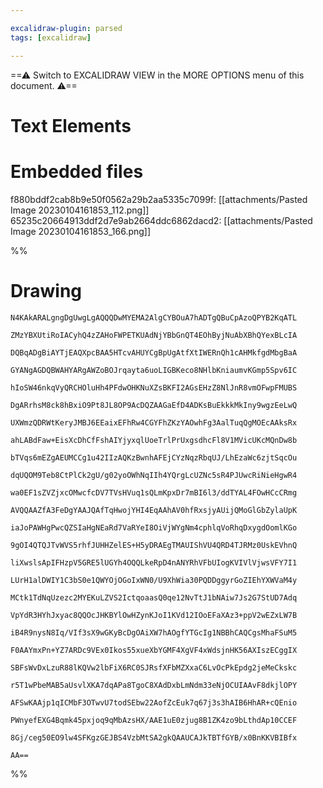 ```yaml
---

excalidraw-plugin: parsed
tags: [excalidraw]

---
```

==⚠  Switch to EXCALIDRAW VIEW in the MORE OPTIONS menu of this document. ⚠==


# Text Elements

# Embedded files
f880bddf2cab8b9e50f0562a29b2aa5335c7099f: [[attachments/Pasted Image 20230104161853_112.png]]
65235c20664913ddf2d7e9ab2664ddc6862dacd2: [[attachments/Pasted Image 20230104161853_166.png]]

%%
# Drawing
```compressed-json
N4KAkARALgngDgUwgLgAQQQDwMYEMA2AlgCYBOuA7hADTgQBuCpAzoQPYB2KqATL

ZMzYBXUtiRoIACyhQ4zZAHoFWPETKUAdNjYBbGnQT4EOhByjNuAbXBhQYexBLcIA

DQBqADgBiAYTjEAQXpcBAA5HTcvAHUYCgBpUgAtfXtIWERnQh1cAHMkfgdMbgBaA

GYANgAGDQBWAHYARgAWZoBOJrqayta6uoLIGBKeco8NHlbKniaumvKGmp5Spv6IC

hIoSW46nkqVyQRCHOluHh4PFdwOHKNuXZsBKFI2AGsEHzZ8NlJnR8vmOFwpFMUBS

DgARrhsM8ck8hBxiO9Pt8JL8OP9AcDQZAAGaEfD4ADKsBuEkkkMkIny9wgzEeLwQ

UXWmzQDRWtKeryJMBJ6EEaixEFhRw4CGYFhZKzYAOwhFg3AalTuqQgMOEcAAksRx

ahLABdFaw+EisXcDhCfFshAIYjyxqlUoeTrlPrUxgsdhcFl8V1MVicUKcMQnDw8b

bTVqs6mEZgAEUMCCg1u42IIzAQKzBwnhAFEjCYzNqzRbqUJ/LhEzaWc6zjtSqcOu

dqUQOM9Teb8CtPlCk2gU/g02yoOWhNqIIh4YQrgLcUZNc5sR4PJUwcRiNieHgwR4

wa0EF1sZVZjxcOMwcfcDV7TVsHVuq1sQLmKpxDr7mBI6l3/ddTYAL4FOwHCcCRmg

AVQQAAZfA3FeDgYAAJQAfTqHwojYHI4EqAAhAV0hfRxsjyAUijQMoGlGbZylaUpK

iaJoPAWHgPwcQZSIaHgNEaRd7VaRYeI8OiVjWYgNm4cphlqVoRhqDxygdOomlKGo

9gOI4QTQJTvWVS5rhfJUHHZelES+H5yDRAEgTMAUIShVU4QRD4TJRMz0UskEVhnQ

liXwslsApIFHzpV5GRE5lUGYh4OQQLkeRpD4nANYRhVFbUIogKVIVlVjwsVFY7I1

LUrH1alDWIY1C3bS0e1QWYOjOGoIxWN0/U9XhWia30PQDDggyrGoZIEhYXWVaM4y

MCtk1TdNqUzezc2MYEKuLZVS2IctqoaasQ0qe12NvTtJ1bNAiw7Js2G7StUD7Adq

VpYdR3HYhJxyac8QQOcJHKBYlOwHZynKJoI1KVd12IOoEFaXAz3+ppV2wEZxLW7B

iB4R9nysN8Iq/VIf3sX9wGKyBcDgOAiXW7hAOgfYTGcIg1NBBhCAQCgsMhaFSuM5

F0AAYmxPn+YZ7ARDc9VEx0Ikos55xueXbYGMF4XgVF4xWdsjnHK56AXIszECggIX

SBFsWvDxLzuR88lKQVw2lbFiX6RC0SJRsfXFbMZXxaC6LvOcPkEpdg2jeMeCkskc

r5T1wPbeMAB5aUsvlXKA7dqAPa8TgoC8XAdDxbLmNdm33eNjOCUIAAvF8dkjlOPY

AFSwKAAjp1qICMbF3OTwvU7todSEbw22AofZcEuk7q67j3s3hAIB6HhAR+cQEnio

PWnyefEXG4Bqmk45pxjoq9qMbAzsHX/AAE1uE0zjug8B1ZK4zo9bLthdAp10CCEF

8Gj/ceg50EO9lw4SFKgzGEJBS4VzbMtSA2gkQAAUCAJkTBTfGYB/x0BnKKVBIBfx

AA==
```
%%
